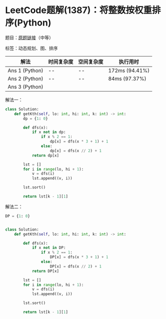 # LeetCode题解(1387)：将整数按权重排序(Python)

题目：[原题链接](https://leetcode-cn.com/problems/sort-integers-by-the-power-value/)（中等）

标签：动态规划、图、排序

| 解法           | 时间复杂度 | 空间复杂度 | 执行用时       |
| -------------- | ---------- | ---------- | -------------- |
| Ans 1 (Python) | --         | --         | 172ms (94.41%) |
| Ans 2 (Python) | --         | --         | 84ms (97.37%)  |
| Ans 3 (Python) |            |            |                |

解法一：

```python
class Solution:
    def getKth(self, lo: int, hi: int, k: int) -> int:
        dp = {1: 0}

        def dfs(x):
            if x not in dp:
                if x % 2 == 1:
                    dp[x] = dfs(x * 3 + 1) + 1
                else:
                    dp[x] = dfs(x // 2) + 1
            return dp[x]

        lst = []
        for i in range(lo, hi + 1):
            v = dfs(i)
            lst.append((v, i))

        lst.sort()

        return lst[k - 1][1]
```

解法二：

```python
DP = {1: 0}


class Solution:
    def getKth(self, lo: int, hi: int, k: int) -> int:

        def dfs(x):
            if x not in DP:
                if x % 2 == 1:
                    DP[x] = dfs(x * 3 + 1) + 1
                else:
                    DP[x] = dfs(x // 2) + 1
            return DP[x]

        lst = []
        for i in range(lo, hi + 1):
            v = dfs(i)
            lst.append((v, i))

        lst.sort()

        return lst[k - 1][1]
```

